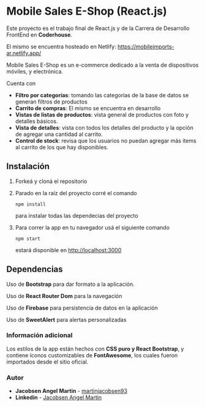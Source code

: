 # Mobile Sales E-Shop (React.js)

Este proyecto es el trabajo final de React.js y de la Carrera de Desarrollo FrontEnd en **Coderhouse**.

El mismo se encuentra hosteado en Netlify: https://mobileimports-ar.netlify.app/

Mobile Sales E-Shop es un e-commerce dedicado a la venta de dispositivos móviles, y electrónica.

Cuenta con

-   **Filtro por categorías**: tomando las categorías de la base de datos se generan filtros de productos
-   **Carrito de compras**: El mismo se encuentra en desarrollo
-   **Vistas de listas de productos**: vista general de productos con foto y detalles básicos.
-   **Vista de detalles**: vista con todos los detalles del producto y la opción de agregar una cantidad al carrito.
-   **Control de stock**: revisa que los usuarios no puedan agregar más items al carrito de los que hay disponibles.


## Instalación

1.  Forkeá y cloná el repositorio
    
2.  Parado en la raíz del proyecto corré el comando
    ```
    npm install
    ```
    para instalar todas las dependecias del proyecto
    
3.  Para correr la app en tu navegador usá el siguiente comando
    
    ```
    npm start
    ```
    estará disponible en [http://localhost:3000](http://localhost:3000/)

## Dependencias

Uso de **Bootstrap** para dar formato a la aplicación.

Uso de **React Router Dom** para la navegación

Uso de **Firebase** para persistencia de datos en la aplicación

Uso de **SweetAlert** para alertas personalizadas

### Información adicional

Los estilos de la app están hechos con **CSS puro y React Bootstrap**, y contiene íconos customizables de **FontAwesome**, los cuales fueron importados desde el sitio oficial.

### Autor

-   **Jacobsen Angel Martin**  -  [martinjacobsen93](https://github.com/martinjacobsen93)
-  **Linkedin**  -  [Jacobsen Angel Martin](https://www.linkedin.com/in/martinjacobsen-93)

